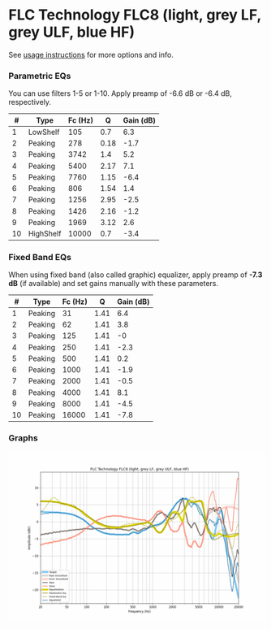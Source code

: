# FLC Technology FLC8 (light, grey LF, grey ULF, blue HF)
See [usage instructions](https://github.com/jaakkopasanen/AutoEq#usage) for more options and info.

### Parametric EQs
You can use filters 1-5 or 1-10. Apply preamp of -6.6 dB or -6.4 dB, respectively.

|   # | Type      |   Fc (Hz) |    Q |   Gain (dB) |
|-----|-----------|-----------|------|-------------|
|   1 | LowShelf  |       105 | 0.7  |         6.3 |
|   2 | Peaking   |       278 | 0.18 |        -1.7 |
|   3 | Peaking   |      3742 | 1.4  |         5.2 |
|   4 | Peaking   |      5400 | 2.17 |         7.1 |
|   5 | Peaking   |      7760 | 1.15 |        -6.4 |
|   6 | Peaking   |       806 | 1.54 |         1.4 |
|   7 | Peaking   |      1256 | 2.95 |        -2.5 |
|   8 | Peaking   |      1426 | 2.16 |        -1.2 |
|   9 | Peaking   |      1969 | 3.12 |         2.6 |
|  10 | HighShelf |     10000 | 0.7  |        -3.4 |

### Fixed Band EQs
When using fixed band (also called graphic) equalizer, apply preamp of **-7.3 dB** (if available) and set gains manually with these parameters.

|   # | Type    |   Fc (Hz) |    Q |   Gain (dB) |
|-----|---------|-----------|------|-------------|
|   1 | Peaking |        31 | 1.41 |         6.4 |
|   2 | Peaking |        62 | 1.41 |         3.8 |
|   3 | Peaking |       125 | 1.41 |        -0   |
|   4 | Peaking |       250 | 1.41 |        -2.3 |
|   5 | Peaking |       500 | 1.41 |         0.2 |
|   6 | Peaking |      1000 | 1.41 |        -1.9 |
|   7 | Peaking |      2000 | 1.41 |        -0.5 |
|   8 | Peaking |      4000 | 1.41 |         8.1 |
|   9 | Peaking |      8000 | 1.41 |        -4.5 |
|  10 | Peaking |     16000 | 1.41 |        -7.8 |

### Graphs
![](./FLC%20Technology%20FLC8%20(light,%20grey%20LF,%20grey%20ULF,%20blue%20HF).png)
